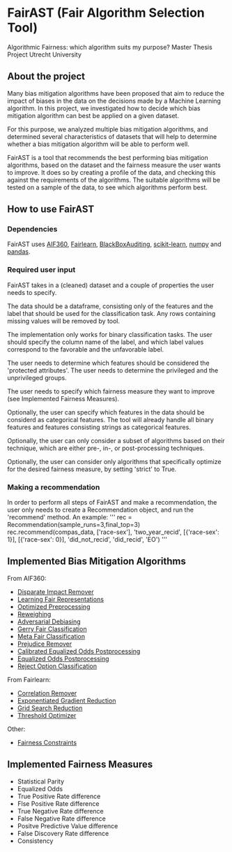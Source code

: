 # FairAST (Fair Algorithm Selection Tool)
Algorithmic Fairness: which algorithm suits my purpose?
Master Thesis Project Utrecht University

## About the project

Many bias mitigation algorithms have been proposed that aim to reduce the impact of 
biases in the data on the decisions made by a Machine Learning algorithm. 
In this project, we investigated how to decide which bias mitigation algorithm
can best be applied on a given dataset. 

For this purpose, we analyzed multiple bias mitigation algorithms, 
and determined several characteristics of datasets that will help to determine 
whether a bias mitigation algorithm will be able to perform well.

FairAST is a tool that recommends the best performing bias mitigation algorithms, 
based on the dataset and the fairness measure the user wants to improve. It does so
by creating a profile of the data, and checking this against the requirements of the algorithms.
The suitable algorithms will be tested on a sample of the data, to see which algorithms perform best.

## How to use FairAST

### Dependencies
FairAST uses [AIF360](https://pypi.org/project/aif360/), [Fairlearn](https://fairlearn.org/), [BlackBoxAuditing](https://pypi.org/project/BlackBoxAuditing/), [scikit-learn](https://scikit-learn.org/stable/install.html), [numpy](https://numpy.org/install/) and [pandas](https://pandas.pydata.org/pandas-docs/stable/getting_started/install.html).


### Required user input
FairAST takes in a (cleaned) dataset and a couple of properties the user needs to specify.

The data should be a dataframe, consisting only of the features and the label that should be used for the classification task.
Any rows containing missing values will be removed by tool.

The implementation only works for binary classification tasks.
The user should specify the column name of the label, and which label values correspond to the favorable and the unfavorable label.

The user needs to determine which features should be considered the 'protected attributes'.
The user needs to determine the privileged and the unprivileged groups.

The user needs to specify which fairness measure they want to improve (see Implemented Fairness Measures).

Optionally, the user can specify which features in the data should be considerd as categorical features. 
The tool will already handle all binary features and features consisting strings as categorical features.

Optionally, the user can only consider a subset of algorithms based on their technique, which are either pre-, in-, or post-processing techniques.

Optionally, the user can consider only algorithms that specifically optimize for the desired fairness measure, by setting 'strict' to True.

### Making a recommendation
In order to perform all steps of FairAST and make a recommendation, the user only needs to create a Recommendation object, and run the 'recommend' method.
An example:
'''
rec = Recommendation(sample_runs=3,final_top=3)
rec.recommend(compas_data, ['race-sex'], 'two_year_recid', [{'race-sex': 1}], [{'race-sex': 0}], 'did_not_recid', 'did_recid', 'EO')
'''

## Implemented Bias Mitigation Algorithms

From AIF360:
- [Disparate Impact Remover](https://aif360.readthedocs.io/en/latest/modules/generated/aif360.algorithms.preprocessing.DisparateImpactRemover.html#aif360.algorithms.preprocessing.DisparateImpactRemover)
- [Learning Fair Representations](https://aif360.readthedocs.io/en/latest/modules/generated/aif360.algorithms.preprocessing.LFR.html)
- [Optimized Preprocessing](https://aif360.readthedocs.io/en/latest/modules/generated/aif360.algorithms.preprocessing.OptimPreproc.html) 
- [Reweighing](https://aif360.readthedocs.io/en/latest/modules/generated/aif360.algorithms.preprocessing.Reweighing.html) 
- [Adversarial Debiasing](https://aif360.readthedocs.io/en/latest/modules/generated/aif360.algorithms.inprocessing.AdversarialDebiasing.html) 
- [Gerry Fair Classification](https://aif360.readthedocs.io/en/latest/modules/generated/aif360.algorithms.inprocessing.GerryFairClassifier.html) 
- [Meta Fair Classification](https://aif360.readthedocs.io/en/latest/modules/generated/aif360.algorithms.inprocessing.MetaFairClassifier.html) 
- [Prejudice Remover](https://aif360.readthedocs.io/en/latest/modules/generated/aif360.algorithms.inprocessing.PrejudiceRemover.html)
- [Calibrated Equalized Odds Postprocessing](https://aif360.readthedocs.io/en/latest/modules/generated/aif360.algorithms.postprocessing.CalibratedEqOddsPostprocessing.html) 
- [Equalized Odds Postprocessing](https://aif360.readthedocs.io/en/latest/modules/generated/aif360.algorithms.postprocessing.EqOddsPostprocessing.html)
- [Reject Option Classification](https://aif360.readthedocs.io/en/latest/modules/generated/aif360.algorithms.postprocessing.RejectOptionClassification.html)

From Fairlearn:
- [Correlation Remover](https://fairlearn.org/v0.7.0/api_reference/fairlearn.preprocessing.html)
- [Exponentiated Gradient Reduction](https://fairlearn.org/v0.7.0/api_reference/fairlearn.reductions.html)
- [Grid Search Reduction](https://fairlearn.org/v0.7.0/api_reference/fairlearn.reductions.html)
- [Threshold Optimizer](https://fairlearn.org/v0.7.0/api_reference/fairlearn.postprocessing.html)

Other:
- [Fairness Constraints](https://arxiv.org/abs/1507.05259)

## Implemented Fairness Measures

- Statistical Parity 
- Equalized Odds
- True Positive Rate difference
- Flse Positive Rate difference
- True Negative Rate difference
- False Negative Rate difference
- Positve Predictive Value difference
- False Discovery Rate difference
- Consistency
